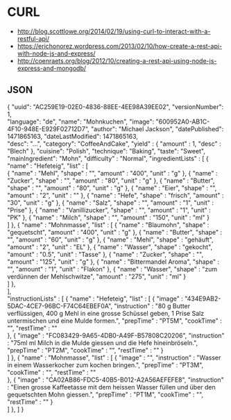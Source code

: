 # CURL

- http://blog.scottlowe.org/2014/02/19/using-curl-to-interact-with-a-restful-api/
- https://erichonorez.wordpress.com/2013/02/10/how-create-a-rest-api-with-node-js-and-express/
- http://coenraets.org/blog/2012/10/creating-a-rest-api-using-node-js-express-and-mongodb/

## JSON

{
  "uuid": "AC259E19-02E0-4836-88EE-4EE98A39EE02",
  "versionNumber": 1,  
  "language": "de",
  "name": "Mohnkuchen",
  "image": "600952A0-AB1C-4F10-948E-E929F02712D7",
  "author": "Michael Jackson",
  "datePublished": 1471865163,
  "dateLastModified": 1471865163,    
  "desc": "...",
  "category": "CoffeeAndCake",
  "yield" : {
    "amount" : 1,
    "desc" : "Blech"
  },
  "cuisine": "Polish",
  "technique": "Baking",
  "taste": "Sweet",  
  "mainIngredient": "Mohn", 
  "difficulty" : "Normal",
  "ingredientLists" : [
    {
      "name" : "Hefeteig",
      "list" : [      
        {
          "name" : "Mehl",
          "shape" : "",
          "amount" : "400",
          "unit" : "g"
        },
        {
          "name" : "Zucker",
          "shape" : "",
          "amount" : "80",
          "unit" : "g"
        },
        {
          "name" : "Butter",
          "shape" : "",
          "amount" : "80",
          "unit" : "g"
        },
        {
          "name" : "Eier",
          "shape" : "",
          "amount" : "2",
          "unit" : ""
        },
        {
          "name" : "Hefe",
          "shape" : "frisch",
          "amount" : "30",
          "unit" : "g"
        },
        {
          "name" : "Salz",
          "shape" : "",
          "amount" : "1",
          "unit" : "Prise"
        },
        {
          "name" : "Vanillizucker",
          "shape" : "",
          "amount" : "1",
          "unit" : "PK"
        },
        {
          "name" : "Milch",
          "shape" : "",
          "amount" : "150",
          "unit" : "ml"
        }                                
      ]
    },
    {
      "name" : "Mohnmasse",
      "list" : [
        {
          "name" : "Blaumohn",
          "shape" : "gequetscht",
          "amount" : "400",
          "unit" : "g"
        },
        {
          "name" : "Butter",
          "shape" : "",
          "amount" : "60",
          "unit" : "g"
        },
        {
          "name" : "Mehl",
          "shape" : "gehäuft",
          "amount" : "2",
          "unit" : "EL"
        },
        {
          "name" : "Wasser",
          "shape" : "gekocht",
          "amount" : "0.5",
          "unit" : "Tasse"
        },
        {
          "name" : "Zucker",
          "shape" : "",
          "amount" : "125",
          "unit" : "g"
        },
        {
          "name" : "Bittermandel Aroma",
          "shape" : "",
          "amount" : "1",
          "unit" : "Flakon"
        },
        {
          "name" : "Wasser",
          "shape" : "zum verdünnen der Mehlschwitze",
          "amount" : "275",
          "unit" : "ml"
        }                                           
      ]
    },       
  ],    
  "instructionLists" : [
    {
      "name" : "Hefeteig",
      "list" : [
        {
          "image" : "434E9AB2-5DAC-4CE7-96BC-F74C64EBEF0A",
          "instruction" : "80 g Butter verflüssigen, 400 g Mehl in eine grosse Schüssel geben, 1 Prise Salz untermischen und eine Mulde formen.",
          "prepTime" : "PT5M",
          "cookTime" : "",
          "restTime" : ""          
        },
        {
          "image" : "FC083429-9A65-4DB0-A49F-B57808C20206",
          "instruction" : "75ml ml Milch in die Mulde giessen und die Hefe hineinbröseln.",
          "prepTime" : "PT2M",
          "cookTime" : "",
          "restTime" : ""
        }                                     
      ]
    },
    {
      "name" : "Mohnmasse",
      "list" : [
        {
          "image" : "",
          "instruction" : "Wasser in einem Wasserkocher zum kochen bringen.",
          "prepTime" : "PT3M",
          "cookTime" : "",
          "restTime" : ""          
        },
        {
          "image" : "CA02AB86-FDC5-40B5-B012-A2A56AEFEFE8",
          "instruction" : "Einen grosse Kaffeetasse mit dem heissen Wasser füllen und über den gequetschten Mohn giessen.",
          "prepTime" : "PT1M",
          "cookTime" : "",
          "restTime" : ""
        }                                       
      ]
    },
  ]
}
